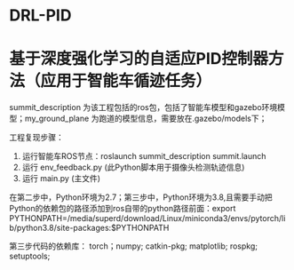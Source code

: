 # DRL-PID
# 基于深度强化学习的自适应PID控制器方法（应用于智能车循迹任务）

summit_description 为该工程包括的ros包，包括了智能车模型和gazebo环境模型；my_ground_plane 为跑道的模型信息，需要放在.gazebo/models下；

工程复现步骤：
1. 运行智能车ROS节点：roslaunch summit_description summit.launch 
2. 运行 env_feedback.py (此Python脚本用于摄像头检测轨迹信息)
3. 运行 main.py (主文件)

在第二步中，Python环境为2.7；第三步中，Python环境为3.8,且需要手动把Python的依赖包的路径添加到ros自带的python路径前面：export PYTHONPATH=/media/superd/download/Linux/miniconda3/envs/pytorch/lib/python3.8/site-packages:$PYTHONPATH

第三步代码的依赖库：
torch；numpy; catkin-pkg; matplotlib; rospkg; setuptools; 

